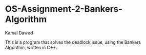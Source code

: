 # OS-Assignment-2-Bankers-Algorithm
Kamal Dawud

This is a program that solves the deadlock issue, using the Bankers Algorithm, written in C++.
